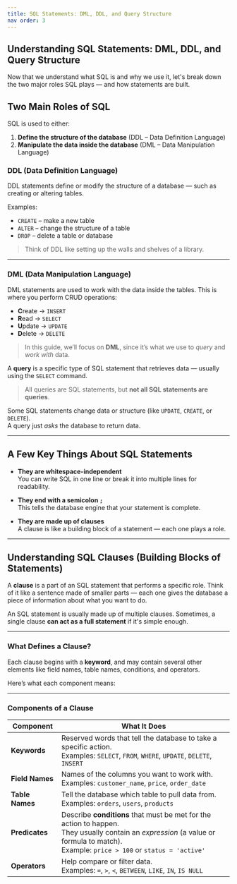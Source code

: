 ```yaml
---
title: SQL Statements: DML, DDL, and Query Structure
nav order: 3
---
```


## Understanding SQL Statements: DML, DDL, and Query Structure

Now that we understand what SQL is and why we use it, let's break down the two major roles SQL plays — and how statements are built.

##  Two Main Roles of SQL

SQL is used to either:

1. **Define the structure of the database** (DDL – Data Definition Language)
2. **Manipulate the data inside the database** (DML – Data Manipulation Language)

###  DDL (Data Definition Language)
DDL statements define or modify the structure of a database — such as creating or altering tables.

Examples:
- `CREATE` – make a new table
- `ALTER` – change the structure of a table
- `DROP` – delete a table or database

>  Think of DDL like setting up the walls and shelves of a library.

---

###  DML (Data Manipulation Language)
DML statements are used to work with the data inside the tables. This is where you perform CRUD operations:

- **C**reate → `INSERT`
- **R**ead → `SELECT`
- **U**pdate → `UPDATE`
- **D**elete → `DELETE`

>  In this guide, we’ll focus on **DML**, since it’s what we use to *query* and *work with* data.

A **query** is a specific type of SQL statement that retrieves data — usually using the `SELECT` command.

> All queries are SQL statements, but **not all SQL statements are queries**.

Some SQL statements change data or structure (like `UPDATE`, `CREATE`, or `DELETE`).  
A query just *asks* the database to return data.

---

##  A Few Key Things About SQL Statements

- **They are whitespace-independent**  
  You can write SQL in one line or break it into multiple lines for readability.

- **They end with a semicolon `;`**  
  This tells the database engine that your statement is complete.

- **They are made up of clauses**  
  A clause is like a building block of a statement — each one plays a role.

---

##  Understanding SQL Clauses (Building Blocks of Statements)

A **clause** is a part of an SQL statement that performs a specific role. Think of it like a sentence made of smaller parts — each one gives the database a piece of information about what you want to do.

An SQL statement is usually made up of multiple clauses. Sometimes, a single clause **can act as a full statement** if it's simple enough.

---

###  What Defines a Clause?

Each clause begins with a **keyword**, and may contain several other elements like field names, table names, conditions, and operators.

Here’s what each component means:

---

###  Components of a Clause

| Component      | What It Does                                                                 |
|----------------|------------------------------------------------------------------------------|
| **Keywords**   | Reserved words that tell the database to take a specific action. <br>Examples: `SELECT`, `FROM`, `WHERE`, `UPDATE`, `DELETE`, `INSERT`|
| **Field Names**| Names of the columns you want to work with.<br>Examples: `customer_name`, `price`, `order_date` |
| **Table Names**| Tell the database which table to pull data from.<br>Examples: `orders`, `users`, `products` |
| **Predicates** | Describe **conditions** that must be met for the action to happen.<br>They usually contain an *expression* (a value or formula to match).<br>Example: `price > 100` or `status = 'active'` |
| **Operators**  | Help compare or filter data.<br>Examples: `=`, `>`, `<`, `BETWEEN`, `LIKE`, `IN`, `IS NULL` |